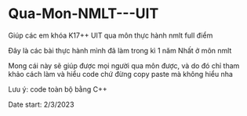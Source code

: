 # Qua-Mon-NMLT---UIT
Giúp các em khóa K17++ UIT qua môn thực hành nmlt full điểm


Đây là các bài thực hành mình đã làm trong kì 1 năm Nhất ở môn nmlt


Mong cái này sẽ giúp được mọi người qua môn được, và do đó chỉ tham khảo cách làm và hiểu code chứ đừng copy paste mà không hiểu nha 


Lưu ý: code toàn bộ bằng C++


Date start: 2/3/2023
